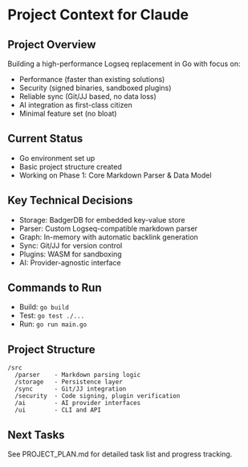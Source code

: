 # Project Context for Claude

## Project Overview
Building a high-performance Logseq replacement in Go with focus on:
- Performance (faster than existing solutions)
- Security (signed binaries, sandboxed plugins)
- Reliable sync (Git/JJ based, no data loss)
- AI integration as first-class citizen
- Minimal feature set (no bloat)

## Current Status
- Go environment set up
- Basic project structure created
- Working on Phase 1: Core Markdown Parser & Data Model

## Key Technical Decisions
- Storage: BadgerDB for embedded key-value store
- Parser: Custom Logseq-compatible markdown parser
- Graph: In-memory with automatic backlink generation
- Sync: Git/JJ for version control
- Plugins: WASM for sandboxing
- AI: Provider-agnostic interface

## Commands to Run
- Build: `go build`
- Test: `go test ./...`
- Run: `go run main.go`

## Project Structure
```
/src
  /parser    - Markdown parsing logic
  /storage   - Persistence layer
  /sync      - Git/JJ integration
  /security  - Code signing, plugin verification
  /ai        - AI provider interfaces
  /ui        - CLI and API
```

## Next Tasks
See PROJECT_PLAN.md for detailed task list and progress tracking.